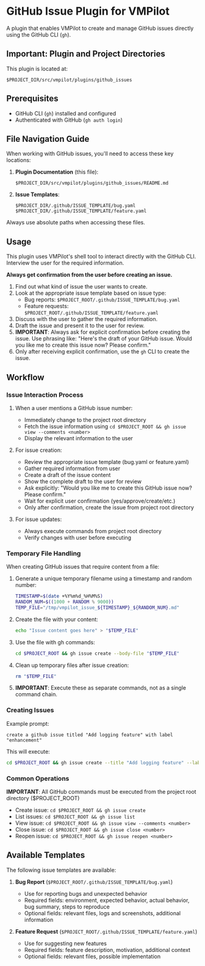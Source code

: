 # GitHub Issue Plugin for VMPilot

A plugin that enables VMPilot to create and manage GitHub issues directly using the GitHub CLI (`gh`).

## Important: Plugin and Project Directories

This plugin is located at:
```
$PROJECT_DIR/src/vmpilot/plugins/github_issues
```

## Prerequisites

- GitHub CLI (`gh`) installed and configured
- Authenticated with GitHub (`gh auth login`)

## File Navigation Guide

When working with GitHub issues, you'll need to access these key locations:

1. **Plugin Documentation** (this file):
   ```
   $PROJECT_DIR/src/vmpilot/plugins/github_issues/README.md
   ```

2. **Issue Templates**:
   ```
   $PROJECT_DIR/.github/ISSUE_TEMPLATE/bug.yaml
   $PROJECT_DIR/.github/ISSUE_TEMPLATE/feature.yaml
   ```

Always use absolute paths when accessing these files.

## Usage

This plugin uses VMPilot's shell tool to interact directly with the GitHub CLI. Interview the user for the required information.

**Always get confirmation from the user before creating an issue.**
1. Find out what kind of issue the user wants to create.
2. Look at the appropriate issue template based on issue type:
   - Bug reports: `$PROJECT_ROOT/.github/ISSUE_TEMPLATE/bug.yaml`
   - Feature requests: `$PROJECT_ROOT/.github/ISSUE_TEMPLATE/feature.yaml`
3. Discuss with the user to gather the required information.
4. Draft the issue and present it to the user for review.
5. **IMPORTANT**: Always ask for explicit confirmation before creating the issue. Use phrasing like:
   "Here's the draft of your GitHub issue. Would you like me to create this issue now? Please confirm."
6. Only after receiving explicit confirmation, use the `gh` CLI to create the issue.

## Workflow

### Issue Interaction Process

1. When a user mentions a GitHub issue number:
   - Immediately change to the project root directory
   - Fetch the issue information using `cd $PROJECT_ROOT && gh issue view --comments <number>`
   - Display the relevant information to the user

2. For issue creation:
   - Review the appropriate issue template (bug.yaml or feature.yaml)
   - Gather required information from user
   - Create a draft of the issue content
   - Show the complete draft to the user for review
   - Ask explicitly: "Would you like me to create this GitHub issue now? Please confirm."
   - Wait for explicit user confirmation (yes/approve/create/etc.)
   - Only after confirmation, create the issue from project root directory

3. For issue updates:
   - Always execute commands from project root directory
   - Verify changes with user before executing

### Temporary File Handling

When creating GitHub issues that require content from a file:

1. Generate a unique temporary filename using a timestamp and random number:
   ```bash
   TIMESTAMP=$(date +%Y%m%d_%H%M%S)
   RANDOM_NUM=$((1000 + RANDOM % 9000))
   TEMP_FILE="/tmp/vmpilot_issue_${TIMESTAMP}_${RANDOM_NUM}.md"
   ```

2. Create the file with your content:
   ```bash
   echo "Issue content goes here" > "$TEMP_FILE"
   ```

3. Use the file with gh commands:
   ```bash
   cd $PROJECT_ROOT && gh issue create --body-file "$TEMP_FILE"
   ```

4. Clean up temporary files after issue creation:
   ```bash
   rm "$TEMP_FILE"
   ```

5. **IMPORTANT**: Execute these as separate commands, not as a single command chain.

### Creating Issues

Example prompt:
```
create a github issue titled "Add logging feature" with label "enhancement"
```

This will execute:
```bash
cd $PROJECT_ROOT && gh issue create --title "Add logging feature" --label "enhancement"
```

### Common Operations

**IMPORTANT**: All GitHub commands must be executed from the project root directory ($PROJECT_ROOT)

- Create issue: `cd $PROJECT_ROOT && gh issue create`
- List issues: `cd $PROJECT_ROOT && gh issue list`
- View issue: `cd $PROJECT_ROOT && gh issue view --comments <number>`
- Close issue: `cd $PROJECT_ROOT && gh issue close <number>`
- Reopen issue: `cd $PROJECT_ROOT && gh issue reopen <number>`

## Available Templates

The following issue templates are available:

1. **Bug Report** (`$PROJECT_ROOT/.github/ISSUE_TEMPLATE/bug.yaml`)
   - Use for reporting bugs and unexpected behavior
   - Required fields: environment, expected behavior, actual behavior, bug summary, steps to reproduce
   - Optional fields: relevant files, logs and screenshots, additional information

2. **Feature Request** (`$PROJECT_ROOT/.github/ISSUE_TEMPLATE/feature.yaml`)
   - Use for suggesting new features
   - Required fields: feature description, motivation, additional context
   - Optional fields: relevant files, possible implementation
